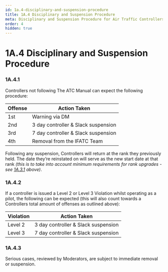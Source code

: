 ```yaml
---
id: 1a.4-disciplinary-and-suspension-procedure
title: 1A.4 Disciplinary and Suspension Procedure
meta: Disciplinary and Suspension Procedure for Air Traffic Controllers.
order: 4
hidden: true
---
```


# 1A.4  Disciplinary and Suspension Procedure

 

### 1A.4.1    

Controllers not following The ATC Manual can expect the following procedure:

 

| Offense | Action Taken                        |
| ------- | ----------------------------------- |
| 1st     | Warning via DM                      |
| 2nd     | 3 day controller & Slack suspension |
| 3rd     | 7 day controller & Slack suspension |
| 4th     | Removal from the IFATC Team         |

Following any suspension, Controllers will return at the rank they previously held. The date they’re reinstated on will serve as the new start date at that rank *(this is to take into account minimum requirements for rank upgrades - see [1A.3.1](/guide/atc-manual/1a.-new-entrants/1a.3-rank-structure#1a.3.1) above)*.



### 1A.4.2

If a controller is issued a Level 2 or Level 3 Violation whilst operating as a pilot, the following can be expected (this will also count towards a Controllers total amount of offenses as outlined above):



| Violation | Action Taken                        |
| --------- | ----------------------------------- |
| Level 2   | 3 day controller & Slack suspension |
| Level 3   | 7 day controller & Slack suspension |



### 1A.4.3

Serious cases, reviewed by Moderators, are subject to immediate removal or suspension.